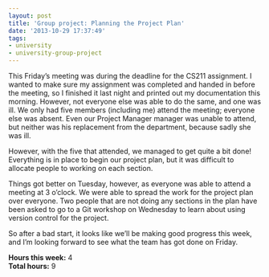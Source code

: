 ```yaml
---
layout: post
title: 'Group project: Planning the Project Plan'
date: '2013-10-29 17:37:49'
tags:
- university
- university-group-project
---
```


This Friday’s meeting was during the deadline for the CS211 assignment. I wanted to make sure my assignment was completed and handed in before the meeting, so I finished it last night and printed out my documentation this morning. However, not everyone else was able to do the same, and one was ill. We only had five members (including me) attend the meeting; everyone else was absent. Even our Project Manager manager was unable to attend, but neither was his replacement from the department, because sadly she was ill.

However, with the five that attended, we managed to get quite a bit done! Everything is in place to begin our project plan, but it was difficult to allocate people to working on each section.

Things got better on Tuesday, however, as everyone was able to attend a meeting at 3 o’clock. We were able to spread the work for the project plan over everyone. Two people that are not doing any sections in the plan have been asked to go to a Git workshop on Wednesday to learn about using version control for the project.

So after a bad start, it looks like we’ll be making good progress this week, and I’m looking forward to see what the team has got done on Friday.

**Hours this week:** 4  
**Total hours:** 9


